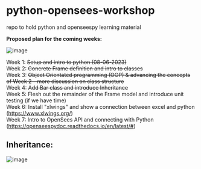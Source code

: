 # python-opensees-workshop
repo to hold python and openseespy learning material


**Proposed plan for the coming weeks:**

![image](https://github.com/jacke-holmes/python-opensees-workshop/assets/100411377/87dec3ec-107b-4ec5-a739-1722387c5979)


Week 1: ~~Setup and intro to python (08-06-2023)~~  
Week 2: ~~Concrete Frame definition and intro to classes~~  
Week 3: ~~Object Orientated programming (OOP) & advancing the concepts of Week 2 - more discussion on class structure~~  
Week 4: ~~Add Bar class and introduce Inheritance~~  
Week 5: Flesh out the remainder of the Frame model and introduce unit testing (if we have time)  
Week 6: Install "xlwings" and show a connection between excel and python (https://www.xlwings.org/)  
Week 7: Intro to OpenSees API and connecting with Python (https://openseespydoc.readthedocs.io/en/latest/#)  



## Inheritance:

![image](https://github.com/jacke-holmes/python-opensees-workshop/assets/100411377/d5fa11f5-10a5-4d98-bbac-39f680b71602)


